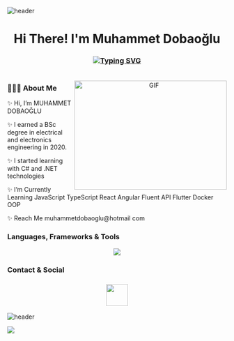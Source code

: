 ![header](https://capsule-render.vercel.app/api?type=wave&color=gradient&height=150&section=header)
 <h1 align="center">Hi There! I'm Muhammet Dobaoğlu</h1>
<h3 align="center">
 
[![Typing SVG](https://readme-typing-svg.demolab.com?font=Montserrat&size=30&center=true&color=FF5F1F&multiline=true&width=1200&lines=Software+Developer+-+Electrical+%26+Electronics+Engineer)](https://git.io/typing-svg)
</br></br>

</h3>


<a target="_blank" align="center">
  <img align="right" top="500" height="250" width="350" alt="GIF" src="https://temforce.net/wp-content/uploads/2019/07/WOMAN-ALPHA.gif">
</a>

### 👩🏼‍💻 About Me 
✨ Hi, I’m MUHAMMET DOBAOĞLU

✨ I earned a BSc degree in electrical and electronics engineering in 2020.

✨ I started learning with C# and .NET technologies

✨ I’m Currently Learning JavaScript TypeScript React Angular Fluent API Flutter Docker OOP

✨ Reach Me muhammetdobaoglu@hotmail com

### Languages, Frameworks & Tools

<p align="center">
<a href="https://skillicons.dev">
    <img src="https://skillicons.dev/icons?&theme=light&i=dotnet,cs,js,typescript,jquery,react,html,css,bootstrap,tailwind,materialui,git,github,postgres"/>
    
  </a>
</p>


### Contact & Social
<h3 align="center">
 <a href="https://www.linkedin.com/in/muhammet-dobaoglu">
   <img height=50 src="https://cdn.jsdelivr.net/gh/devicons/devicon/icons/linkedin/linkedin-original.svg"/>
 </a>
 
</h3>

![header](https://capsule-render.vercel.app/api?type=wave&color=gradient&height=150&section=footer)
 
[![](https://visitcount.itsvg.in/api?id=Muhammet-Dobaoglu&label=Profile%20Views&icon=0&pretty=false)](https://visitcount.itsvg.in)

